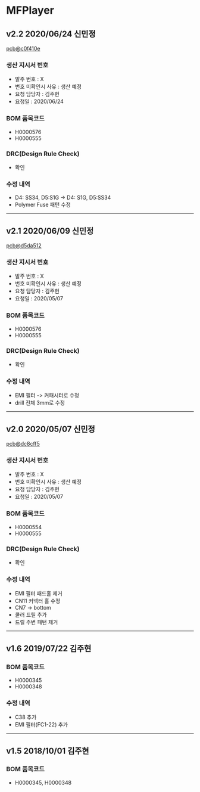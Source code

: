 # MFPlayer

## v2.2 2020/06/24 신민정
[pcb@c0f410e](https://github.com/enthusapp/pcb/commit/c0f410e2a1c698f2a9c8f404d34814829bc1d987)

### 생산 지시서 번호
* 발주 번호 : X
* 번호 미확인시 사유 : 생산 예정
* 요청 담당자 : 김주현
* 요청일 : 2020/06/24

### BOM 품목코드
* H0000576
* H0000555

### DRC(Design Rule Check)
* 확인

### 수정 내역
* D4: SS34, D5:S1G -> D4: S1G, D5:SS34
* Polymer Fuse 패턴 수정 

----------

## v2.1 2020/06/09 신민정
[pcb@d5da512](https://github.com/enthusapp/pcb/commit/d5da51207f136940d31b9ae0844af82c674af939)

### 생산 지시서 번호
* 발주 번호 : X
* 번호 미확인시 사유 : 생산 예정
* 요청 담당자 : 김주현
* 요청일 : 2020/05/07

### BOM 품목코드
* H0000576
* H0000555

### DRC(Design Rule Check)
* 확인

### 수정 내역
* EMI 필터 -> 커패시터로 수정
* drill 전체 3mm로 수정

----------

## v2.0 2020/05/07 신민정
[pcb@dc8cff5](https://github.com/enthusapp/pcb/commit/dc8cff51fed16175ac7ec183a220bb28f26b0240)

### 생산 지시서 번호
* 발주 번호 : X
* 번호 미확인시 사유 : 생산 예정
* 요청 담당자 : 김주현
* 요청일 : 2020/05/07

### BOM 품목코드
* H0000554
* H0000555

### DRC(Design Rule Check)
* 확인

### 수정 내역
* EMI 필터 패드홀 제거
* CN11 커넥터 홀 수정
* CN7 -> bottom
* 쿨러 드릴 추가
* 드릴 주변 패턴 제거 

----------

## v1.6 2019/07/22 김주현

### BOM 품목코드
* H0000345
* H0000348

### 수정 내역
* C38 추가
* EMI 필터(FC1-22) 추가

----------

## v1.5 2018/10/01 김주현

### BOM 품목코드
* H0000345, H0000348




